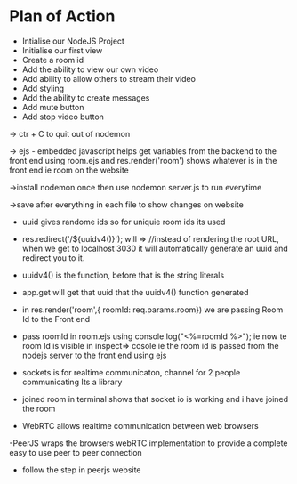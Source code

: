 # Plan of Action

- Intialise our NodeJS Project
- Initialise our first view
- Create a room id
- Add the ability to view our own video
- Add ability to allow others to stream their video
- Add styling
- Add the ability to create messages
- Add mute button
- Add stop video button


-> ctr + C to quit out of nodemon

-> ejs - embedded javascript helps get variables from the backend to the front end
using room.ejs and   res.render('room')  shows whatever is in the front end ie room on the website

->install nodemon once then use nodemon server.js to run everytime

->save after everything in each file to show changes on website

- uuid gives randome ids so for uniquie room ids its used

- res.redirect('/${uuidv4()}'); will => 
//instead of rendering the root URL, when we get to localhost 3030 it will automatically generate an uuid and redirect you to it.
- uuidv4() is the function, before that is the string literals

- app.get will get that uuid that the uuidv4() function generated
- in res.render('room',{ roomId: req.params.room}) we are passing Room Id to the Front end
- pass roomId in room.ejs  using console.log("<%=roomId %>");
ie now te room Id is visible in inspect=> cosole ie the room id is passed from the nodejs server to the front end using ejs

- sockets is for realtime communicaton, channel for 2 people communicating
Its a library

- joined room in terminal shows that socket io is working and i have joined the room

- WebRTC allows realtime communication between web browsers

-PeerJS wraps the browsers webRTC implementation to provide a complete easy to use peer to peer connection
- follow the step in peerjs website